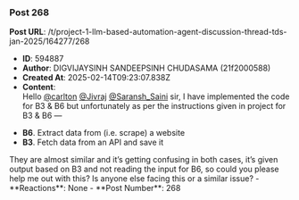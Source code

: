 ### Post 268
**Post URL**: /t/project-1-llm-based-automation-agent-discussion-thread-tds-jan-2025/164277/268
- **ID**: 594887
- **Author**: DIGVIJAYSINH SANDEEPSINH CHUDASAMA (21f2000588)
- **Created At**: 2025-02-14T09:23:07.838Z
- **Content**:  
  Hello <a class="mention" href="/u/carlton">@carlton</a> <a class="mention" href="/u/jivraj">@Jivraj</a> <a class="mention" href="/u/saransh_saini">@Saransh_Saini</a> sir, I have implemented the code for B3 &amp; B6 but unfortunately as per the instructions given in project for B3 &amp; B6 —
<ul>
<li>
<strong>B6</strong>. Extract data from (i.e. scrape) a website
</li>
<li>
<strong>B3</strong>. Fetch data from an API and save it
</li>
</ul>
They are almost similar and it’s getting confusing in both cases, it’s given output based on B3 and not reading the input for B6, so could you please help me out with this?
Is anyone else facing this or a similar issue?
- **Reactions**: None
- **Post Number**: 268

